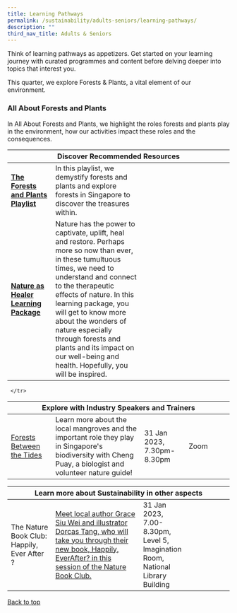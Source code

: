 ```yaml
---
title: Learning Pathways
permalink: /sustainability/adults-seniors/learning-pathways/
description: ""
third_nav_title: Adults & Seniors
---
```

Think of learning pathways as appetizers. Get started on your learning journey with curated programmes and content before delving deeper into topics that interest you.

This quarter, we explore Forests &amp; Plants, a vital element of our environment.
 
<h3 id="All About Forests and Plants" class="margin--bottom--lg"><b>All About Forests and Plants</b></h3>
In All About Forests and Plants, we highlight the roles forests and plants play in the environment, how our activities impact these roles and the consequences.

<div class="horizontal-scroll margin--bottom--lg">
  <table class="generic-table">
    <thead>
      <tr>
        <th class="is-uppercase has-weight-normal" colspan="4">Discover Recommended Resources</th>
      </tr>
    </thead>
    <tbody>
      <tr>
        <td style="width: 20%;"><a href="/sustainability/adults-seniors/content" target="_blank"><b>The Forests and Plants Playlist</b></a></td>
        <td style="width: 40%;">In this playlist, we demystify forests and plants and explore forests in Singapore to discover the treasures within. </td>
  <td style="width: 20%;"> </td>
  <td style="width: 20%;"> </td>
  </tr>
   <tr>
		<td><a href="/sustainability/adults-seniors/content"><b>Nature as Healer Learning Package</b></a></td>
 <td>Nature has the power to captivate, uplift, heal and restore. Perhaps more so now than ever, in these tumultuous times, we need to understand and connect to the therapeutic effects of nature. In this learning package, you will get to know more about the wonders of nature especially through forests and plants and its impact on our well-being and health. Hopefully, you will be inspired.</td>
		 <td></td>
        <td></td>
			</tr>
</tbody>
</table>
</div>

<div class="horizontal-scroll margin--bottom--lg">
<div class="horizontal-scroll margin--bottom--lg">
<table class="generic-table">
<thead>
     <tr>
      <th colspan="4" class="is-uppercase has-weight-normal">Explore with Industry Speakers and Trainers</th>
      </tr>
      </thead>
      <tbody>
       <tr>
 <td style="width: 20%;"><a target="_blank" href="https://www.eventbrite.sg/e/516444688967">Forests Between the Tides</a></td>
        <td style="width: 40%;">Learn more about the local mangroves and the important role they play in Singapore's biodiversity with Cheng Puay, a biologist and volunteer nature guide! </td>

<td style="width: 20%;">31 Jan 2023,<br> 7.30pm-8.30pm</td>
<td style="width: 20%;">Zoom</td>
				
     </tr>
</tbody>
</table>
</div>
				 
       
<div class="horizontal-scroll margin--bottom--lg">
  <table class="generic-table">
    <thead>
      <tr>
        <th class="is-uppercase has-weight-normal" colspan="4">Learn more about Sustainability in other aspects</th>
     </tr>
    </thead>
    <tbody>
      <tr>
				<td style="width: 20%;">The Nature Book Club: Happily, Ever After ? </td><td><a href="https://www.eventbrite.sg/e/502435015657&quot;" target="_blank>
        <td style=">Meet local author Grace Siu Wei and illustrator Dorcas Tang, who will take you through their new book, Happily, EverAfter? in this session of the Nature Book Club. <br></a></td>
					<td style="width: 20%;">31 Jan 2023, 7.00-8.30pm, Level 5, Imagination Room, National Library Building</td> 
        <td style="width: 20%;"></td>
      </tr>
   </tbody>
  </table>
</div>

<p class="has-text-right margin--top--xl"><a href="#main-content">Back to top</a></p>